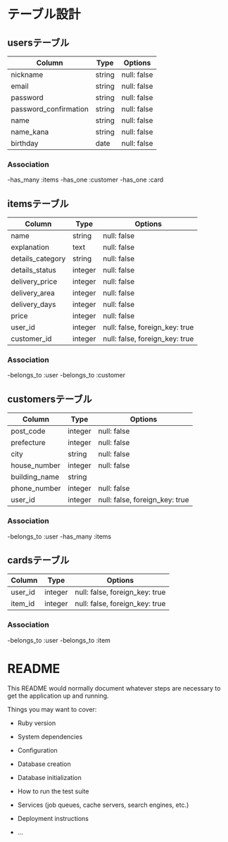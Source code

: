 # テーブル設計

## usersテーブル

| Column                | Type   | Options     |
| --------------------- | ------ | ----------- |
| nickname              | string | null: false |
| email                 | string | null: false |
| password              | string | null: false |
| password_confirmation | string | null: false |
| name                  | string | null: false |
| name_kana             | string | null: false |
| birthday              | date   | null: false |

### Association
-has_many :items
-has_one :customer
-has_one :card


## itemsテーブル

| Column                | Type    | Options                         |
| --------------------- | ------  | ------------------------------- |
| name                  | string  | null: false                     |
| explanation           | text    | null: false                     |
| details_category      | string  | null: false                     |
| details_status        | integer | null: false                     |
| delivery_price        | integer | null: false                     |
| delivery_area         | integer | null: false                     |
| delivery_days         | integer | null: false                     |
| price                 | integer | null: false                     |
| user_id               | integer | null: false, foreign_key: true |
| customer_id           | integer | null: false, foreign_key: true |

### Association
-belongs_to :user
-belongs_to :customer


## customersテーブル

| Column                | Type    | Options                        |
| --------------------- | ------  | ------------------------------ |
| post_code             | integer | null: false                    |
| prefecture            | integer | null: false                    |
| city                  | string  | null: false                    |
| house_number          | integer | null: false                    |
| building_name         | string  |                                |
| phone_number          | integer | null: false                    |                    
| user_id               | integer | null: false, foreign_key: true |

### Association
-belongs_to :user
-has_many :items



## cardsテーブル

| Column                | Type    | Options                        |
| --------------------- | ------  | ------------------------------ |
| user_id               | integer | null: false, foreign_key: true |
| item_id               | integer | null: false, foreign_key: true |


### Association

-belongs_to :user
-belongs_to :item










# README

This README would normally document whatever steps are necessary to get the
application up and running.

Things you may want to cover:

* Ruby version

* System dependencies

* Configuration

* Database creation

* Database initialization

* How to run the test suite

* Services (job queues, cache servers, search engines, etc.)

* Deployment instructions

* ...
